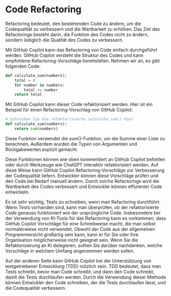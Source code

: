 # Code Refactoring

Refactoring bedeutet, den bestehenden Code zu ändern, um die Codequalität zu verbessern und die Wartbarkeit zu erhöhen. Das Ziel des Refactorings besteht darin, die Funktion des Codes nicht zu ändern, sondern lediglich die Qualität des Codes zu verbessern.

Mit GitHub Copilot kann das Refactoring von Code einfach durchgeführt werden. GitHub Copilot versteht die Struktur des Codes und kann empfohlene Refactoring-Vorschläge bereitstellen. Nehmen wir an, es gibt folgenden Code:

```py
def calculate_sum(numbers):
    total = 0
    for number in numbers:
        total += number
    return total
```

Mit GitHub Copilot kann dieser Code refaktorisiert werden. Hier ist ein Beispiel für einen Refactoring-Vorschlag von GitHub Copilot:

```py
# Schreiben Sie die refaktorisierte calculate_sum() hier
def calculate_sum(numbers):
    return sum(numbers)
```

Diese Funktion verwendet die sum()-Funktion, um die Summe einer Liste zu berechnen. Außerdem wurden die Typen von Argumenten und Rückgabewerten explizit gemacht.

Diese Funktionen können wie oben kommentiert an GitHub Copilot befohlen oder durch Werkzeuge wie ChatGPT interaktiv refaktorisiert werden. Auf diese Weise kann GitHub Copilot Refactoring-Vorschläge zur Verbesserung der Codequalität liefern. Entwickler können diese Vorschläge prüfen und den Code bei Bedarf manuell ändern. Durch solche Refactorings wird die Wartbarkeit des Codes verbessert und Entwickler können effizienter Code entwickeln.

Es ist sehr wichtig, Tests zu schreiben, wenn man Refactoring durchführt. Wenn Tests vorhanden sind, kann man überprüfen, ob der refaktorisierte Code genauso funktioniert wie der ursprüngliche Code. Insbesondere bei der Verwendung von KI-Tools für das Refactoring kann es vorkommen, dass GitHub Copilot Vorschläge für eine Schreibweise macht, die man selbst normalerweise nicht verwendet. Obwohl der Code aus der allgemeinen Programmiersicht großartig sein kann, kann er für Sie oder Ihre Organisation möglicherweise nicht geeignet sein. Wenn Sie die Refaktorisierung an KI delegieren, sollten Sie darüber nachdenken, welche Vorschläge in welchem Umfang angenommen werden sollen.

Auf der anderen Seite kann GitHub Copilot bei der Unterstützung von testgetriebener Entwicklung (TDD) nützlich sein. TDD bedeutet, dass man Tests schreibt, bevor man Code schreibt, und dann den Code schreibt, damit die Tests durchlaufen werden. Durch die Verwendung dieser Methode können Entwickler den Code schreiben, der die Tests durchlaufen lässt, und die Codequalität verbessern.

